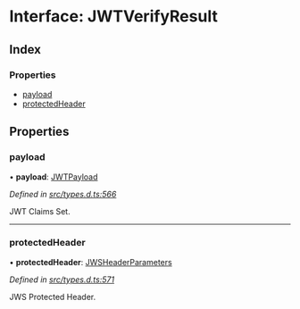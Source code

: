 # Interface: JWTVerifyResult

## Index

### Properties

* [payload](_types_d_.jwtverifyresult.md#payload)
* [protectedHeader](_types_d_.jwtverifyresult.md#protectedheader)

## Properties

### payload

•  **payload**: [JWTPayload](_types_d_.jwtpayload.md)

*Defined in [src/types.d.ts:566](https://github.com/panva/jose/blob/v3.3.0/src/types.d.ts#L566)*

JWT Claims Set.

___

### protectedHeader

•  **protectedHeader**: [JWSHeaderParameters](_types_d_.jwsheaderparameters.md)

*Defined in [src/types.d.ts:571](https://github.com/panva/jose/blob/v3.3.0/src/types.d.ts#L571)*

JWS Protected Header.
